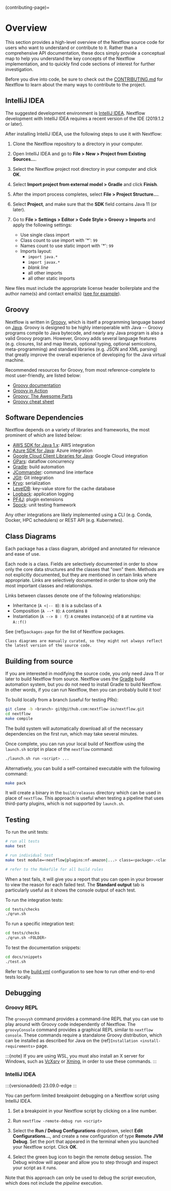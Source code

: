 (contributing-page)=

# Overview

This section provides a high-level overview of the Nextflow source code for users who want to understand or contribute to it. Rather than a comprehensive API documentation, these docs simply provide a conceptual map to help you understand the key concepts of the Nextflow implementation, and to quickly find code sections of interest for further investigation.

Before you dive into code, be sure to check out the [CONTRIBUTING.md](https://github.com/nextflow-io/nextflow/blob/master/CONTRIBUTING.md) for Nextflow to learn about the many ways to contribute to the project.

## IntelliJ IDEA

The suggested development environment is [IntelliJ IDEA](https://www.jetbrains.com/idea/download/). Nextflow development with IntelliJ IDEA requires a recent version of the IDE (2019.1.2 or later).

After installing IntelliJ IDEA, use the following steps to use it with Nextflow:

1. Clone the Nextflow repository to a directory in your computer.

2. Open IntelliJ IDEA and go to **File > New > Project from Existing Sources...**.

3. Select the Nextflow project root directory in your computer and click **OK**.

4. Select **Import project from external model > Gradle** and click **Finish**.

5. After the import process completes, select **File > Project Structure...**.

6. Select **Project**, and make sure that the **SDK** field contains Java 11 (or later).

7. Go to **File > Settings > Editor > Code Style > Groovy > Imports** and apply the following settings:

   * Use single class import
   * Class count to use import with '*': `99`
   * Names count to use static import with '*': `99`
   * Imports layout:
      * `import java.*`
      * `import javax.*`
      * *blank line*
      * all other imports
      * all other static imports

New files must include the appropriate license header boilerplate and the author name(s) and contact email(s) ([see for example](https://github.com/nextflow-io/nextflow/blob/e8945e8b6fc355d3f2eec793d8f288515db2f409/modules/nextflow/src/main/groovy/nextflow/Const.groovy#L1-L15)).

## Groovy

Nextflow is written in [Groovy](http://groovy-lang.org/), which is itself a programming language based on [Java](https://www.java.com/). Groovy is designed to be highly interoperable with Java -- Groovy programs compile to Java bytecode, and nearly any Java program is also a valid Groovy program. However, Groovy adds several language features (e.g. closures, list and map literals, optional typing, optional semicolons, meta-programming) and standard libraries (e.g. JSON and XML parsing) that greatly improve the overall experience of developing for the Java virtual machine.

Recommended resources for Groovy, from most reference-complete to most user-friendly, are listed below:

- [Groovy documentation](http://groovy-lang.org/documentation.html)
- [Groovy in Action](https://www.manning.com/books/groovy-in-action-second-edition)
- [Groovy: The Awesome Parts](https://www.slideshare.net/paulk_asert/awesome-groovy)
- [Groovy cheat sheet](http://www.cheat-sheets.org/saved-copy/rc015-groovy_online.pdf)

## Software Dependencies

Nextflow depends on a variety of libraries and frameworks, the most prominent of which are listed below:

- [AWS SDK for Java 1.x](https://aws.amazon.com/sdk-for-java/): AWS integration
- [Azure SDK for Java](https://learn.microsoft.com/en-us/azure/developer/java/sdk/): Azure integration
- [Google Cloud Client Libraries for Java](https://cloud.google.com/java/docs/reference): Google Cloud integration
- [GPars](http://gpars.org/1.2.1/guide/guide/dataflow.html): dataflow concurrency
- [Gradle](https://gradle.org/): build automation
- [JCommander](https://jcommander.org/): command line interface
- [JGit](https://www.eclipse.org/jgit/): Git integration
- [Kryo](https://github.com/EsotericSoftware/kryo): serialization
- [LevelDB](https://mvnrepository.com/artifact/org.iq80.leveldb/leveldb): key-value store for the cache database
- [Logback](https://logback.qos.ch/): application logging
- [PF4J](https://pf4j.org/): plugin extensions
- [Spock](https://spockframework.org/): unit testing framework

Any other integrations are likely implemented using a CLI (e.g. Conda, Docker, HPC schedulers) or REST API (e.g. Kubernetes).

## Class Diagrams

Each package has a class diagram, abridged and annotated for relevance and ease of use.

Each node is a class. Fields are selectively documented in order to show only the core data structures and the classes that "own" them. Methods are not explicitly documented, but they are mentioned in certain links where appropriate. Links are selectively documented in order to show only the most important classes and relationships.

Links between classes denote one of the following relationships:

- Inheritance (`A <|-- B`): `B` is a subclass of `A`
- Composition (`A --* B`): `A` contains `B`
- Instantiation (`A --> B : f`): `A` creates instance(s) of `B` at runtime via `A::f()`

See {ref}`packages-page` for the list of Nextflow packages.

```{warning}
Class diagrams are manually curated, so they might not always reflect the latest version of the source code.
```

## Building from source

If you are interested in modifying the source code, you only need Java 11 or later to build Nextflow from source. Nextflow uses the [Gradle](http://www.gradle.org/) build automation system, but you do not need to install Gradle to build Nextflow. In other words, if you can run Nextflow, then you can probably build it too!

To build locally from a branch (useful for testing PRs):

```bash
git clone -b <branch> git@github.com:nextflow-io/nextflow.git
cd nextflow
make compile
```

The build system will automatically download all of the necessary dependencies on the first run, which may take several minutes.

Once complete, you can run your local build of Nextflow using the `launch.sh` script in place of the `nextflow` command:

```bash
./launch.sh run <script> ...
```

Alternatively, you can build a self-contained executable with the following command:

```bash
make pack
```

It will create a binary in the `build/releases` directory which can be used in place of `nextflow`. This approach is useful when testing a pipeline that uses third-party plugins, which is not supported by `launch.sh`.

## Testing

To run the unit tests:

```bash
# run all tests
make test

# run individual test
make test module=<nextflow|plugins:nf-amazon|...> class=<package>.<class>.<method>

# refer to the Makefile for all build rules
```

When a test fails, it will give you a report that you can open in your browser to view the reason for each failed test. The **Standard output** tab is particularly useful as it shows the console output of each test.

To run the integration tests:

```bash
cd tests/checks
./qrun.sh
```

To run a specific integration test:

```bash
cd tests/checks
./qrun.sh <FOLDER>
```

To test the documentation snippets:

```bash
cd docs/snippets
./test.sh
```

Refer to the [build.yml](https://github.com/nextflow-io/nextflow/tree/master/.github/workflows/build.yml) configuration to see how to run other end-to-end tests locally.

## Debugging

### Groovy REPL

The `groovysh` command provides a command-line REPL that you can use to play around with Groovy code independently of Nextflow. The `groovyConsole` command provides a graphical REPL similar to `nextflow console`. These commands require a standalone Groovy distribution, which can be installed as described for Java on the {ref}`Installation <install-requirements>` page.

:::{note}
If you are using WSL, you must also install an X server for Windows, such as [VcXsrv](https://sourceforge.net/projects/vcxsrv/) or [Xming](http://www.straightrunning.com/XmingNotes/), in order to use these commands.
:::

### IntelliJ IDEA

:::{versionadded} 23.09.0-edge
:::

You can perform limited breakpoint debugging on a Nextflow script using IntelliJ IDEA.

1. Set a breakpoint in your Nextflow script by clicking on a line number.

2. Run `nextflow -remote-debug run <script>`

3. Select the **Run / Debug Configurations** dropdown, select **Edit Configurations...**, and create a new configuration of type **Remote JVM Debug**. Set the port that appeared in the terminal when you launched your Nextflow script. Click **OK**.

4. Select the green bug icon to begin the remote debug session. The Debug window will appear and allow you to step through and inspect your script as it runs.

Note that this approach can only be used to debug the *script* execution, which does not include the *pipeline* execution.
